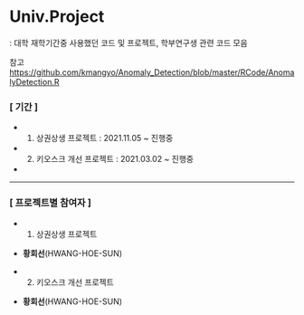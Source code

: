 # Univ.Project
: 대학 재학기간중 사용했던 코드 및 프로젝트, 학부연구생 관련 코드 모음

참고
https://github.com/kmangyo/Anomaly_Detection/blob/master/RCode/AnomalyDetection.R


### [ 기간 ]
* 1) 상권상생 프로젝트 : 2021.11.05 ~ 진행중
* 2) 키오스크 개선 프로젝트 :  2021.03.02 ~ 진행중
* 

---
### [ 프로젝트별 참여자 ]
* 1) 상권상생 프로젝트
* **황회선**(HWANG-HOE-SUN)

* 2) 키오스크 개선 프로젝트
* **황회선**(HWANG-HOE-SUN)

